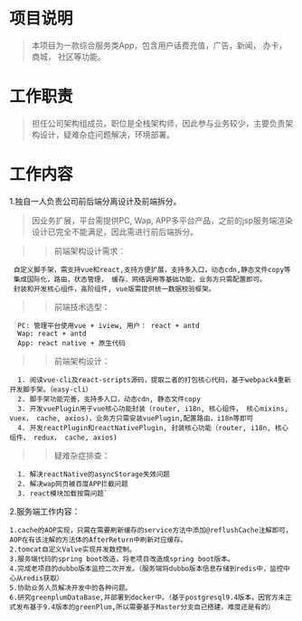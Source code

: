 # 项目说明

> 本项目为一款综合服务类App，包含用户话费充值，广告，新闻， 办卡， 商城， 社区等功能。

# 工作职责

> 担任公司架构组成员，职位是全栈架构师，因此参与业务较少，主要负责架构设计，疑难杂症问题解决，环境部署。

# 工作内容

1.独自一人负责公司前后端分离设计及前端拆分。

  >因业务扩展，平台需提供PC, Wap, APP多平台产品，之前的jsp服务端渲染设计已完全不能满足，因此需进行前后端拆分。
  
  >>前端架构设计需求：
  
     自定义脚手架，需支持vue和react,支持方便扩展，支持多入口，动态cdn,静态文件copy等
     集成国际化，路由，状态管理， 缓存，网络调用等基础功能，业务方只需配置即可。
     封装和开发核心组件，高阶组件, vue版需提供统一数据校验框架。
  >>前端技术选型：
  
      PC: 管理平台使用vue + iview, 用户： react + antd
      Wap: react + antd
      App: react native + 原生代码
  >>前端架构设计：
  
      1. 阅读vue-cli及react-scripts源码，提取二者的打包核心代码，基于webpack4重新开发脚手架。（easy-cli）
      2. 脚手架功能完善，支持多入口，动态cdn, 静态文件copy
      3. 开发vuePlugin用于vue核心功能封装（router, i18n, 核心组件， 核心mixins, vuex， cache, axios)，业务方只需安装vuePlugin,配置路由，i18n等即可
      4. 开发reactPlugin和reactNativePlugin, 封装核心功能（router, i18n, 核心组件， redux， cache, axios)
  >>疑难杂症排查：
  
      1. 解决reactNative的asyncStorage失效问题
      2. 解决wap网页被百度APP拦截问题
      3. react模块加载按需问题`
      
2.服务端工作内容：

    1.cache的AOP实现，只需在需要刷新缓存的service方法中添加@reflushCache注解即可， AOP在有该注解的方法体的AfterReturn中刷新对应缓存。
    2.tomcat自定义Valve实现并发数控制。
    3.服务端代码的spring boot改造，将老项目改造成spring boot版本。
    4.完成老项目的dubbo版本监控二次开发。（服务端将dubbo版本信息存储到redis中，监控中心从redis获取）
    5.协助业务人员解决开发中的各种问题。
    6.研究greenplumDataBase,并部署到docker中。（基于postgresql9.4版本，因官方未正式发布基于9.4版本的greenPlum,所以需要基于Master分支自己搭建，难度还是有的）